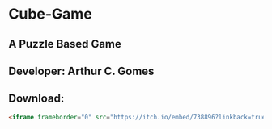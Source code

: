 # Cube-Game

## A Puzzle Based Game

## Developer: Arthur C. Gomes

## Download: 
```html
<iframe frameborder="0" src="https://itch.io/embed/738896?linkback=true&amp;link_color=0484d1" width="552" height="167"><a href="https://arthur007110.itch.io/cube-game">Cube Game by arthur007110</a></iframe>```
